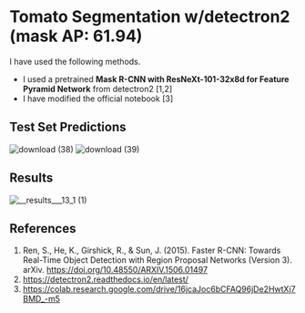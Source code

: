 # Tomato Segmentation w/detectron2 (mask AP: 61.94)

I have used the following methods.

* I used a pretrained <b>Mask R-CNN with ResNeXt-101-32x8d for Feature Pyramid Network</b> from detectron2 [1,2]
* I have modified the official notebook [3]


## Test Set Predictions
![download (38)](https://github.com/john-fante/tomato-segmentation-detectron2/assets/50263592/afce37bc-8bc5-4655-8ce0-18c07f116ecc)
![download (39)](https://github.com/john-fante/tomato-segmentation-detectron2/assets/50263592/9b7b5234-0d64-49f1-88e4-3604ca2a6b93)

## Results
![__results___13_1 (1)](https://github.com/john-fante/tomato-segmentation-detectron2/assets/50263592/8b422c6e-8690-42f3-9681-fa2106bb17ed)


## References
1. Ren, S., He, K., Girshick, R., & Sun, J. (2015). Faster R-CNN: Towards Real-Time Object Detection with Region Proposal Networks (Version 3). arXiv. https://doi.org/10.48550/ARXIV.1506.01497
2. https://detectron2.readthedocs.io/en/latest/
3. https://colab.research.google.com/drive/16jcaJoc6bCFAQ96jDe2HwtXj7BMD_-m5
